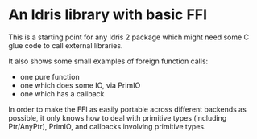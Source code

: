 An Idris library with basic FFI
===============================

This is a starting point for any Idris 2 package which might need some C glue
code to call external libraries.

It also shows some small examples of foreign function calls:

* one pure function
* one which does some IO, via PrimIO
* one which has a callback

In order to make the FFI as easily portable across different backends as
possible, it only knows how to deal with primitive types (including
Ptr/AnyPtr), PrimIO, and callbacks involving primitive types.
